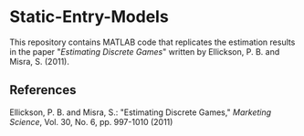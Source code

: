 # Static-Entry-Models

This repository contains MATLAB code that replicates the estimation results in the paper "*Estimating Discrete Games*" written by Ellickson, P. B. and Misra, S. (2011).

## References

Ellickson, P. B. and Misra, S.: "Estimating Discrete Games," *Marketing Science*, Vol. 30, No. 6, pp. 997-1010 (2011)
